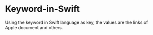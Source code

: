 # Keyword-in-Swift
Using the keyword in Swift language as key, the values are the links of Apple document and others.
